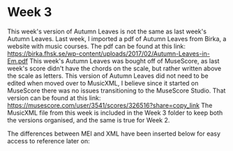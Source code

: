 # Week 3
This week's version of Autumn Leaves is not the same as last week's Autumn Leaves. Last week, I imported a pdf of Autumn Leaves from Birka, a website with music courses. The pdf can be found at this link: 
https://birka.fhsk.se/wp-content/uploads/2017/02/Autumn-Leaves-in-Em.pdf
This week's Autumn Leaves was bought off of MuseScore, as last week's score didn't have the chords on the scale, but rather written above the scale as letters. This version of Autumn Leaves did not need to be edited when moved over to MusicXML, I believe since it started on MuseScore there was no issues transitioning to the MuseScore Studio. That version can be found at this link:
https://musescore.com/user/3541/scores/326516?share=copy_link
The MusicXML file from this week is included in the Week 3 folder to keep both the versions organised, and the same is true for Week 2.

The differences between MEI and XML have been inserted below for easy access to reference later on:
